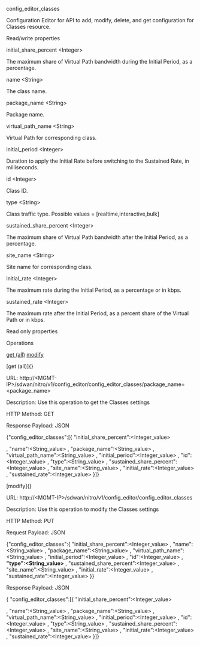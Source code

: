 config\_editor\_classes

Configuration Editor for API to add, modify, delete, and get configuration for Classes resource.

Read/write properties

initial\_share\_percent &lt;Integer&gt;

The maximum share of Virtual Path bandwidth during the Initial Period, as a percentage.

name &lt;String&gt;

The class name.

package\_name &lt;String&gt;

Package name.

virtual\_path\_name &lt;String&gt;

Virtual Path for corresponding class.

initial\_period &lt;Integer&gt;

Duration to apply the Initial Rate before switching to the Sustained Rate, in milliseconds.

id &lt;Integer&gt;

Class ID.

type &lt;String&gt;

Class traffic type. Possible values = \[realtime,interactive,bulk\]

sustained\_share\_percent &lt;Integer&gt;

The maximum share of Virtual Path bandwidth after the Initial Period, as a percentage.

site\_name &lt;String&gt;

Site name for corresponding class.

initial\_rate &lt;Integer&gt;

The maximum rate during the Initial Period, as a percentage or in kbps.

sustained\_rate &lt;Integer&gt;

The maximum rate after the Initial Period, as a percent share of the Virtual Path or in kbps.

Read only properties

Operations

[get (all)](#get_all) [modify](#modify)

[get (all)]{}

URL: http://&lt;MGMT-IP&gt;/sdwan/nitro/v1/config\_editor/config\_editor\_classes/package\_name=&lt;package\_name&gt;

Description: Use this operation to get the Classes settings

HTTP Method: GET

Response Payload: JSON

{"config\_editor\_classes":\[{ "initial\_share\_percent":&lt;Integer\_value&gt;

, "name":&lt;String\_value&gt; , "package\_name":&lt;String\_value&gt; , "virtual\_path\_name":&lt;String\_value&gt; , "initial\_period":&lt;Integer\_value&gt; , "id":&lt;Integer\_value&gt; , "type":&lt;String\_value&gt; , "sustained\_share\_percent":&lt;Integer\_value&gt; , "site\_name":&lt;String\_value&gt; , "initial\_rate":&lt;Integer\_value&gt; , "sustained\_rate":&lt;Integer\_value&gt; }\]}

[modify]{}

URL: http://&lt;MGMT-IP&gt;/sdwan/nitro/v1/config\_editor/config\_editor\_classes

Description: Use this operation to modify the Classes settings

HTTP Method: PUT

Request Payload: JSON

{"config\_editor\_classes":{ "initial\_share\_percent":&lt;Integer\_value&gt; , "name":&lt;String\_value&gt; , "package\_name":&lt;String\_value&gt; , "virtual\_path\_name":&lt;String\_value&gt; , "initial\_period":&lt;Integer\_value&gt; , "id":&lt;Integer\_value&gt; , **"type":&lt;String\_value&gt;** , "sustained\_share\_percent":&lt;Integer\_value&gt; , "site\_name":&lt;String\_value&gt; , "initial\_rate":&lt;Integer\_value&gt; , "sustained\_rate":&lt;Integer\_value&gt; }}

Response Payload: JSON

{ "config\_editor\_classes":\[{ "initial\_share\_percent":&lt;Integer\_value&gt;

, "name":&lt;String\_value&gt; , "package\_name":&lt;String\_value&gt; , "virtual\_path\_name":&lt;String\_value&gt; , "initial\_period":&lt;Integer\_value&gt; , "id":&lt;Integer\_value&gt; , "type":&lt;String\_value&gt; , "sustained\_share\_percent":&lt;Integer\_value&gt; , "site\_name":&lt;String\_value&gt; , "initial\_rate":&lt;Integer\_value&gt; , "sustained\_rate":&lt;Integer\_value&gt; }\]}
